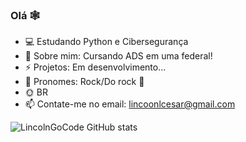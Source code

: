 ### Olá 🕸

- 💻 Estudando Python e Cibersegurança
- 🧠 Sobre mim: Cursando ADS em uma federal!
- ⚡ Projetos: Em desenvolvimento...
- 👾 Pronomes: Rock/Do rock 🤟
- 🌞 BR 
- 📫 Contate-me no email: lincoonlcesar@gmail.com

![LincolnGoCode GitHub stats](https://github-readme-stats.vercel.app/api?username=LincolnGoCode&show_icons=true&theme=tokyonight)
